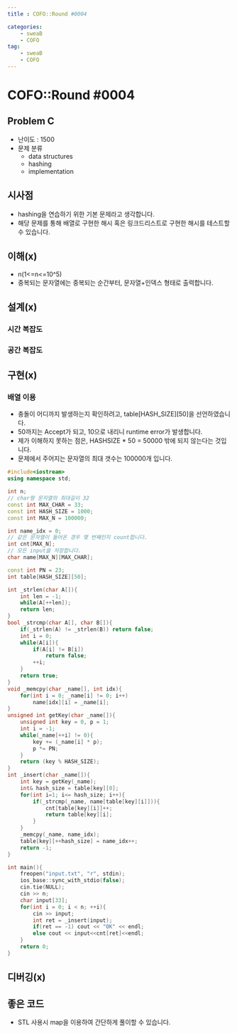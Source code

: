 ```yaml
---
title : COFO::Round #0004

categories:
    - sweaB
    - COFO
tag:
    - sweaB
    - COFO
---
```

# COFO::Round #0004
[COFO]:<https://codeforces.com/contest/4>

## Problem C

- 난이도 : 1500
- 문제 분류
  - data structures
  - hashing
  - implementation

## 시사점
- hashing을 연습하기 위한 기본 문제라고 생각합니다.
- 해당 문제를 통해 배열로 구현한 해시 혹은 링크드리스트로 구현한 해시를 테스트할 수 있습니다.

## 이해(x)

- n(1<=n<=10^5)
- 중복되는 문자열에는 중복되는 순간부터, 문자열+인덱스 형태로 출력합니다.

## 설계(x)

### 시간 복잡도

### 공간 복잡도

## 구현(x)

### 배열 이용

- 충돌이 어디까지 발생하는지 확인하려고, table[HASH_SIZE][50]을 선언하였습니다.
- 50까지는 Accept가 되고, 10으로 내리니 runtime error가 발생합니다.
- 제가 이해하지 못하는 점은, HASHSIZE * 50 = 50000 밖에 되지 않는다는 것입니다.
- 문제에서 주어지는 문자열의 최대 갯수는 100000개 입니다.


```cpp
#include<iostream>
using namespace std;

int n;
// char형 문자열의 최대길이 32
const int MAX_CHAR = 33;
const int HASH_SIZE = 1000;
const int MAX_N = 100000;

int name_idx = 0;
// 같은 문자열이 들어온 경우 몇 번째인지 count합니다.
int cnt[MAX_N];
// 모든 input을 저장합니다.
char name[MAX_N][MAX_CHAR];

const int PN = 23;
int table[HASH_SIZE][50];

int _strlen(char A[]){
    int len = -1;
    while(A[++len]);
    return len;
}
bool _strcmp(char A[], char B[]){
    if(_strlen(A) != _strlen(B)) return false;
    int i = 0;
    while(A[i]){
        if(A[i] != B[i])
            return false;
        ++i;
    }
    return true;
}
void _memcpy(char _name[], int idx){
    for(int i = 0; _name[i] != 0; i++)
        name[idx][i] = _name[i];
}
unsigned int getKey(char _name[]){
    unsigned int key = 0, p = 1;
    int i = -1;
    while(_name[++i] != 0){
        key += (_name[i] * p);
        p *= PN;
    }
    return (key % HASH_SIZE);
}
int _insert(char _name[]){
    int key = getKey(_name);
    int& hash_size = table[key][0];
    for(int i=1; i<= hash_size; i++){
        if(_strcmp(_name, name[table[key][i]])){
            cnt[table[key][i]]++;
            return table[key][i];
        }
    }
    _memcpy(_name, name_idx);
    table[key][++hash_size] = name_idx++;
    return -1;
}

int main(){
    freopen("input.txt", "r", stdin);
    ios_base::sync_with_stdio(false);
    cin.tie(NULL);
    cin >> n;
    char input[33];
    for(int i = 0; i < n; ++i){
        cin >> input;
        int ret = _insert(input);
        if(ret == -1) cout << "OK" << endl;
        else cout << input<<cnt[ret]<<endl;
    }
    return 0;
}
```

## 디버깅(x)

## 좋은 코드

- STL 사용시 map을 이용하여 간단하게 풀이할 수 있습니다.
